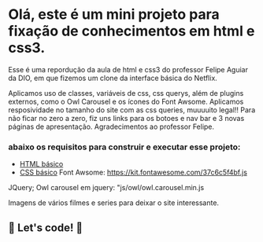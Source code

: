 # Olá, este é um mini projeto para fixação de conhecimentos em html e css3. 

Esse é uma repordução da aula de html e css3 do professor Felipe Aguiar da DIO, em que fizemos um clone da interface básica do Netflix. 

Aplicamos uso de classes, variáveis de css, css querys, além de plugins externos, como o Owl Carousel e os ícones do Font Awsome. 
Aplicamos resposividade no tamanho do site com as css queries, muuuuito legal!!
Para não ficar no zero a zero, fiz uns links para os botoes e nav bar e 3 novas páginas de apresentação. 
Agradecimentos ao professor Felipe. 

### abaixo os requisitos para construir e executar esse projeto:

* [HTML básico](https://www.w3schools.com/html/)
* [CSS básico](https://developer.mozilla.org/pt-BR/docs/Web/CSS)
Font Awsome:
https://kit.fontawesome.com/37c6c5f4bf.js

JQuery;
Owl carousel em jquery:
"js/owl/owl.carousel.min.js

Imagens de vários filmes e series para deixar o site interessante.

## 🚀 Let's code! 🚀
